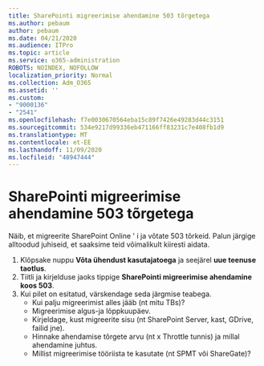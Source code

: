 ```yaml
---
title: SharePointi migreerimise ahendamine 503 tõrgetega
ms.author: pebaum
author: pebaum
ms.date: 04/21/2020
ms.audience: ITPro
ms.topic: article
ms.service: o365-administration
ROBOTS: NOINDEX, NOFOLLOW
localization_priority: Normal
ms.collection: Adm_O365
ms.assetid: ''
ms.custom:
- "9000136"
- "2541"
ms.openlocfilehash: f7e0030670564eba15c89f7426e49283d44c3151
ms.sourcegitcommit: 534e9217d99336eb471166ff83231c7e408fb1d9
ms.translationtype: MT
ms.contentlocale: et-EE
ms.lasthandoff: 11/09/2020
ms.locfileid: "48947444"
---
```

# <a name="sharepoint-migration-throttling-with-503-errors"></a>SharePointi migreerimise ahendamine 503 tõrgetega

Näib, et migreerite SharePoint Online ' i ja võtate 503 tõrkeid. Palun järgige alltoodud juhiseid, et saaksime teid võimalikult kiiresti aidata.

1. Klõpsake nuppu **Võta ühendust kasutajatoega** ja seejärel **uue teenuse taotlus**.
2. Tiitli ja kirjelduse jaoks tippige **SharePointi migreerimise ahendamine koos 503**.
3. Kui pilet on esitatud, värskendage seda järgmise teabega.
    - Kui palju migreerimist alles jääb (nt mitu TBs)?
    - Migreerimise algus-ja lõppkuupäev.
    - Kirjeldage, kust migreerite sisu (nt SharePoint Server, kast, GDrive, failid jne).
    - Hinnake ahendamise tõrgete arvu (nt x Throttle tunnis) ja millal ahendamine juhtus.
    - Millist migreerimise tööriista te kasutate (nt SPMT või ShareGate)?
